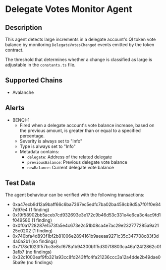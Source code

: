 # Delegate Votes Monitor Agent

## Description

This agent detects large increments in a delegate account's QI token vote
balance by monitoring `DelegateVotesChanged` events emitted by the token
contract.

The threshold that determines whether a change is classified as large is
adjustable in the `constants.ts` file.

## Supported Chains

- Avalanche

## Alerts

- BENQI-1
  - Fired when a delegate account's vote balance increase, based on the
  previous amount, is greater than or equal to a specified percentage.
  - Severity is always set to "Info"
  - Type is always set to "Info"
  - Metadata contains:
    - `delegate`: Address of the related delegate
    - `previousBalance`: Previous delegate vote balance
    - `newBalance`: Current delegate vote balance

## Test Data

The agent behaviour can be verified with the following transactions:

- 0xa47ecb9d12a9baff66c6ba7367ec5edfc7ba02ba459cb9d5a7f01f0e847d97e4 (1 finding)
- 0x19f58902bb5aceb7cd932693e3e172c9b46d53c331e4e6ca3c4ac9fd1f049580 (1 finding)
- 0x0f0a1728287e1573fa5e4c673e2c51b08ca4e7ac29e232777285a9a2125c0202 (1 finding)
- 0x740bfa4d893f1bf2b81006e2894161b9aeeaa9271c35c347708c83f3d4a0a2b1 (no findings)
- 0x7178c1023f57bc3e8cf678a1b94300b1f5d307f8803ca46a124f2862c0f3afb7 (no findings)
- 0x32c1000eaf9fb321a93cc8fd243fffc4fa21236ccc3a12a4dde2b49dae05ba9e (no findings)